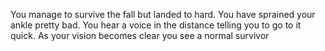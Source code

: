 You manage to survive the fall but landed to hard. You have sprained your ankle pretty bad. You hear a voice in the distance telling you to go to it quick. As your vision becomes clear you see a normal survivor 